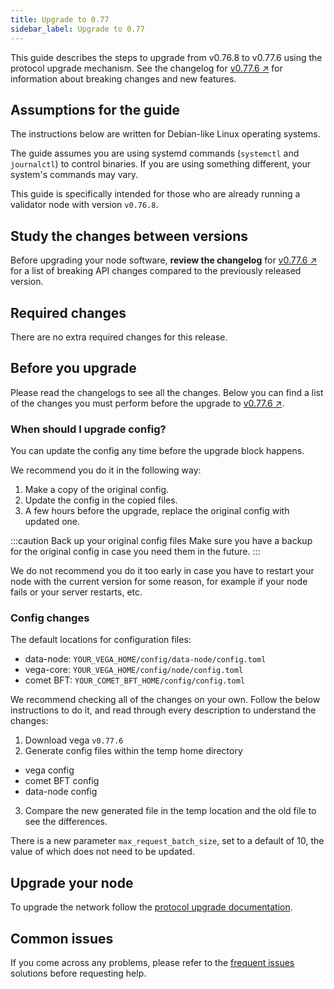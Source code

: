 ```yaml
---
title: Upgrade to 0.77
sidebar_label: Upgrade to 0.77
---
```


This guide describes the steps to upgrade from v0.76.8 to v0.77.6 using the protocol upgrade mechanism. See the changelog for  [v0.77.6 ↗](https://github.com/vegaprotocol/vega/releases/tag/v0.77.5) for information about breaking changes and new features.

## Assumptions for the guide
The instructions below are written for Debian-like Linux operating systems.

The guide assumes you are using systemd commands (`systemctl` and `journalctl`) to control binaries. If you are using something different, your system's commands may vary.

This guide is specifically intended for those who are already running a validator node with version `v0.76.8`.

## Study the changes between versions

Before upgrading your node software, **review the changelog** for [v0.77.6 ↗](https://github.com/vegaprotocol/vega/releases/tag/v0.77.6) for a list of breaking API changes compared to the previously released version.

## Required changes
There are no extra required changes for this release.

## Before you upgrade

Please read the changelogs to see all the changes. Below you can find a list of the changes you must perform before the upgrade to [v0.77.6 ↗](https://github.com/vegaprotocol/vega/releases/tag/v0.77.6).

### When should I upgrade config?

You can update the config any time before the upgrade block happens.

We recommend you do it in the following way:

1. Make a copy of the original config.
2. Update the config in the copied files.
3. A few hours before the upgrade, replace the original config with updated one.

:::caution Back up your original config files
Make sure you have a backup for the original config in case you need them in the future.
:::

We do not recommend you do it too early in case you have to restart your node with the current version for some reason, for example if your node fails or your server restarts, etc.

### Config changes

The default locations for configuration files:

- data-node: `YOUR_VEGA_HOME/config/data-node/config.toml`
- vega-core: `YOUR_VEGA_HOME/config/node/config.toml`
- comet BFT: `YOUR_COMET_BFT_HOME/config/config.toml`

We recommend checking all of the changes on your own. Follow the below instructions to do it, and read through every description to understand the changes:

1. Download vega `v0.77.6`
2. Generate config files within the temp home directory
  - vega config
  - comet BFT config
  - data-node config
3. Compare the new generated file in the temp location and the old file to see the differences.

There is a new parameter `max_request_batch_size`, set to a default of 10, the value of which does not need to be updated.

## Upgrade your node
To upgrade the network follow the [protocol upgrade documentation](../how-to/upgrade-network.md).

## Common issues
If you come across any problems, please refer to the [frequent issues](../how-to/solve-frequent-issues.md) solutions before requesting help.